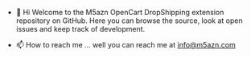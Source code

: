 - 👋 Hi
Welcome to the M5azn OpenCart DropShipping extension repository on GitHub. Here you can browse the source, look at open issues and keep track of development.

- 📫 How to reach me ... well you can reach me at info@m5azn.com

<!---
m5aznmarketing/m5aznmarketing is a ✨ special ✨ repository because its `README.md` (this file) appears on your GitHub profile.
You can click the Preview link to take a look at your changes.
--->
